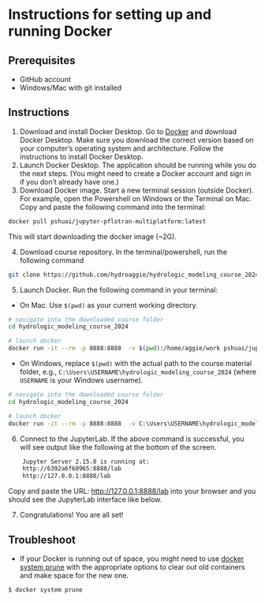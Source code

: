 # Instructions for setting up and running Docker

## Prerequisites
- GitHub account
- Windows/Mac with git installed

## Instructions

1. Download and install Docker Desktop. Go to [Docker](https://www.docker.com/products/docker-desktop/) and download Docker Desktop. Make sure you download the correct version based on your computer’s operating system and architecture. Follow the instructions to install Docker Desktop.
2. Launch Docker Desktop. The application should be running while you do the next steps. (You might need to create a Docker account and sign in if you don’t already have one.)
3. Download Docker image. Start a new terminal session (outside Docker). For example, open the Powershell on Windows or the Terminal on Mac. Copy and paste the following command into the terminal:

```bash
docker pull pshuai/jupyter-pflotran-multiplatform:latest
```

This will start downloading the docker image (~2G).

4. Download course repository. In the terminal/powershell, run the following command

```bash
git clone https://github.com/hydroaggie/hydrologic_modeling_course_2024.git 
```

5. Launch Docker. Run the following command in your terminal:
- On Mac. Use `$(pwd)` as your current working directory.

```bash
# navigate into the downloaded course folder
cd hydrologic_modeling_course_2024

# launch docker
docker run -it --rm -p 8888:8888  -v $(pwd):/home/aggie/work pshuai/jupyter-pflotran-multiplatform:latest jupyter lab --ip=0.0.0.0 --allow-root --NotebookApp.token=''
```
- On Windows, replace `$(pwd)` with the actual path to the course material folder, e.g., `C:\Users\USERNAME\hydrologic_modeling_course_2024` (where `USERNAME` is your Windows username).

```bash
# navigate into the downloaded course folder
cd hydrologic_modeling_course_2024

# launch docker
docker run -it --rm -p 8888:8888  -v C:\Users\USERNAME\hydrologic_modeling_course_2024:/home/aggie/work pshuai/jupyter-pflotran-multiplatform:latest jupyter lab --ip=0.0.0.0 --allow-root --NotebookApp.token=''
```

6. Connect to the JupyterLab. If the above command is successful, you will see output like the following at the bottom of the screen.

```bash
    Jupyter Server 2.15.0 is running at:
    http://6392a6f60965:8888/lab
    http://127.0.0.1:8888/lab
```

Copy and paste the URL: http://127.0.0.1:8888/lab into your browser and you should see the JupyterLab interface like below.

7. Congratulations! You are all set!

## Troubleshoot

- If your Docker is running out of space, you might need to use [docker system prune](https://docs.docker.com/reference/cli/docker/system/prune/) with the appropriate options to clear out old containers and make space for the new one.

```bash
$ docker system prune
```

